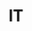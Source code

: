 ---
post_id:    2018-IT
title:      IT
images:
  - ext:    00.jpg
    width:  3000
    height: 2400
    meta:   Lavena Ponte Tresa, Lake Lugano
---
